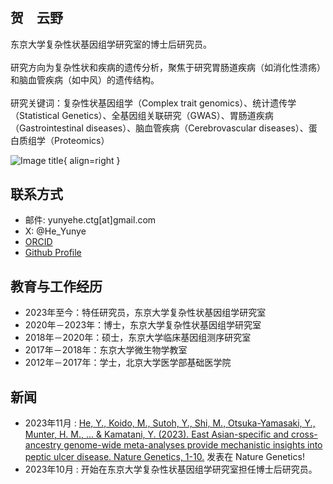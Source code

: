 #
## 贺　云野

<div class="grid" markdown>

东京大学复杂性状基因组学研究室的博士后研究员。
<br/><br/>
研究方向为复杂性状和疾病的遗传分析，聚焦于研究胃肠道疾病（如消化性溃疡）和脑血管疾病（如中风）的遗传结构。
<br/><br/>
研究关键词：复杂性状基因组学（Complex trait genomics）、统计遗传学（Statistical Genetics）、全基因组关联研究（GWAS）、胃肠道疾病（Gastrointestinal diseases）、脑血管疾病（Cerebrovascular diseases）、蛋白质组学（Proteomics）

![Image title](https://avatars.githubusercontent.com/u/40289485?v=4){ align=right }

</div>

## 联系方式

- 邮件: yunyehe.ctg\[at\]gmail.com 
- X: @He_Yunye
- [ORCID](https://orcid.org/0000-0001-8581-7826)
- [Github Profile](https://github.com/Cloufield)

## 教育与工作经历

- 2023年至今：特任研究员，东京大学复杂性状基因组学研究室
- 2020年－2023年：博士，东京大学复杂性状基因组学研究室
- 2018年－2020年：硕士，东京大学临床基因组测序研究室
- 2017年－2018年：东京大学微生物学教室
- 2012年－2017年：学士，北京大学医学部基础医学院

## 新闻

- 2023年11月 : [He, Y., Koido, M., Sutoh, Y., Shi, M., Otsuka-Yamasaki, Y., Munter, H. M., ... & Kamatani, Y. (2023). East Asian-specific and cross-ancestry genome-wide meta-analyses provide mechanistic insights into peptic ulcer disease. Nature Genetics, 1-10.](https://www.nature.com/articles/s41588-023-01569-7) 发表在 Nature Genetics!
- 2023年10月 : 开始在东京大学复杂性状基因组学研究室担任博士后研究员。
